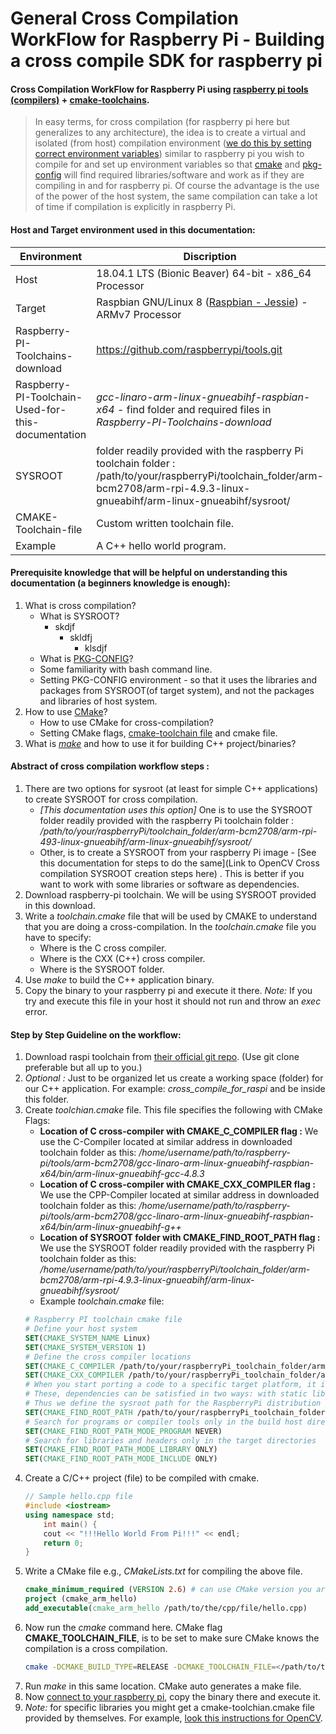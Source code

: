 # General Cross Compilation WorkFlow for Raspberry Pi - Building a cross compile SDK for raspberry pi

#### Cross Compilation WorkFlow for Raspberry Pi using [raspberry pi tools (compilers)](https://github.com/raspberrypi/tools)  + [cmake-toolchains](https://cmake.org/cmake/help/v3.6/manual/cmake-toolchains.7.html#cross-compiling).

>In easy terms, for cross compilation (for raspberry pi here but generalizes to any architecture), the idea is to create a virtual and isolated (from host) compilation environment ([we do this by setting correct environment variables](https://autotools.io/pkgconfig/cross-compiling.html)) similar to raspberry pi you wish to compile for and set up environment variables so that [cmake](https://cmake.org/cmake/help/v3.6/manual/cmake-toolchains.7.html) and [pkg-config](https://people.freedesktop.org/~dbn/pkg-config-guide.html) will find required libraries/software and work as if they are compiling in and for raspberry pi. Of course the advantage is the use of the power of the host system, the same compilation can take a lot of time if compilation is explicitly in raspberry Pi.

#### Host and Target environment used in this documentation:

Environment | Discription
------------ | -------------
Host | 18.04.1 LTS (Bionic Beaver) 64-bit - x86_64 Processor
Target | Raspbian GNU/Linux 8 ([Raspbian - Jessie](http://downloads.raspberrypi.org/raspbian/images/raspbian-2017-07-05/)) - ARMv7 Processor
Raspberry-PI-Toolchains-download | https://github.com/raspberrypi/tools.git
Raspberry-PI-Toolchain-Used-for-this-documentation | *gcc-linaro-arm-linux-gnueabihf-raspbian-x64* - find folder and required files in _Raspberry-PI-Toolchains-download_
SYSROOT | folder readily provided with the raspberry Pi toolchain folder : /path/to/your/raspberryPi/toolchain_folder/arm-bcm2708/arm-rpi-4.9.3-linux-gnueabihf/arm-linux-gnueabihf/sysroot/
CMAKE-Toolchain-file | Custom written toolchain file.
Example | A C++ hello world program.

#### Prerequisite knowledge that will be helpful on understanding this documentation (a beginners knowledge is enough):
1. What is cross compilation?
    - What is SYSROOT?
        - skdjf
            - skldfj
                - klsdjf
    - What is [PKG-CONFIG](https://people.freedesktop.org/~dbn/pkg-config-guide.html)?
    - Some familiarity with bash command line.
    - Setting PKG-CONFIG environment - so that it uses the libraries and packages from SYSROOT(of target system), and not the packages and libraries of host system.
2. How to use [CMake](https://cmake.org/)?
    - How to use CMake for cross-compilation?
    - Setting CMake flags, [cmake-toolchain file](https://cmake.org/cmake/help/v3.6/manual/cmake-toolchains.7.html#cross-compiling-for-linux) and cmake file.
3. What is _[make](https://www.gnu.org/software/make/)_ and how to use it for building C++ project/binaries?

#### Abstract of cross compilation workflow steps :

1. There are two options for sysroot (at least for simple C++ applications) to create SYSROOT for cross compilation.
    - _[This documentation uses this option]_ One is to use the SYSROOT folder readily provided with the raspberry Pi toolchain folder : _/path/to/your/raspberryPi/toolchain_folder/arm-bcm2708/arm-rpi-493-linux-gnueabihf/arm-linux-gnueabihf/sysroot/_
    - Other, is to create a SYSROOT from your raspberry Pi image - [See this documentation for steps to do the same](Link to OpenCV Cross compilation SYSROOT creation steps here) . This is better if you want to work with some libraries or software as dependencies.
2. Download raspberry-pi toolchain. We will be using SYSROOT provided in this download.
3. Write a _toolchain.cmake_ file that will be used by CMAKE to understand that you are doing a cross-compilation. In the _toolchain.cmake_ file you have to specify:
    - Where is the C cross compiler.
    - Where is the CXX (C++) cross compiler.
    - Where is the SYSROOT folder.
4. Use _make_ to build the C++ application binary.
5. Copy the binary to your raspberry pi and execute it there. _Note:_ If you try and execute this file in your host it should not run and throw an _exec_ error.

#### Step by Step Guideline on the workflow:
1. Download raspi toolchain from [their official git repo](https://github.com/raspberrypi/tools). (Use git clone preferable but all up to you.)
2. _Optional :_ Just to be organized let us create a working space (folder) for our C++ application. For example: _cross\_compile\_for\_raspi_ and be inside this folder.
3. Create _toolchian.cmake_ file. This file specifies the following with CMake Flags:
    - **Location of C cross-compiler with CMAKE_C_COMPILER flag :** We use the C-Compiler located at similar address in downloaded toolchain folder as this: _/home/username/path/to/raspberry-pi/tools/arm-bcm2708/gcc-linaro-arm-linux-gnueabihf-raspbian-x64/bin/arm-linux-gnueabihf-gcc-4.8.3_
    - **Location of C cross-compiler with CMAKE_CXX_COMPILER flag :** We use the CPP-Compiler located at similar address in downloaded toolchain folder as this: _/home/username/path/to/raspberry-pi/tools/arm-bcm2708/gcc-linaro-arm-linux-gnueabihf-raspbian-x64/bin/arm-linux-gnueabihf-g++_
    - **Location of SYSROOT folder with CMAKE_FIND_ROOT_PATH flag :** We use the SYSROOT folder readily provided with the raspberry Pi toolchain folder as this: _/home/username/path/to/your/raspberryPi/toolchain_folder/arm-bcm2708/arm-rpi-4.9.3-linux-gnueabihf/arm-linux-gnueabihf/sysroot/_
    - Example _toolchain.cmake_ file:
    ``` cmake
    # Raspberry PI toolchain cmake file
    # Define your host system
    SET(CMAKE_SYSTEM_NAME Linux)
    SET(CMAKE_SYSTEM_VERSION 1)
    # Define the cross compiler locations
    SET(CMAKE_C_COMPILER /path/to/your/raspberryPi_toolchain_folder/arm-bcm2708/gcc-linaro-arm-linux-gnueabihf-raspbian-x64/bin/arm-linux-gnueabihf-gcc)
    SET(CMAKE_CXX_COMPILER /path/to/your/raspberryPi_toolchain_folder/arm-bcm2708/gcc-linaro-arm-linux-gnueabihf-raspbian-x64/bin/arm-linux-gnueabihf-g++)
    # When you start porting a code to a specific target platform, it is likely that the first problem you will face is to satisfy a few (many?) missing dependencies. 
    # These, dependencies can be satisfied in two ways: with static libraries or with shared libraries. Which are usually in the SYSROOT.
    # Thus we define the sysroot path for the RaspberryPi distribution in our raspberry-pi-tools folder.
    SET(CMAKE_FIND_ROOT_PATH /path/to/your/raspberryPi_toolchain_folder/arm-bcm2708/arm-rpi-4.9.3-linux-gnueabihf/arm-linux-gnueabihf/sysroot/)
    # Search for programs or compiler tools only in the build host directories
    SET(CMAKE_FIND_ROOT_PATH_MODE_PROGRAM NEVER)
    # Search for libraries and headers only in the target directories
    SET(CMAKE_FIND_ROOT_PATH_MODE_LIBRARY ONLY)
    SET(CMAKE_FIND_ROOT_PATH_MODE_INCLUDE ONLY)
    ```
4. Create a C/C++ project (file) to be compiled with cmake.
    ``` C++
    // Sample hello.cpp file
    #include <iostream>
    using namespace std;
        int main() {
        cout << "!!!Hello World From Pi!!!" << endl;
        return 0;
    }
    ```
5. Write a CMake file e.g., _CMakeLists.txt_ for compiling the above file.
    ``` cmake
    cmake_minimum_required (VERSION 2.6) # can use CMake version you are comfortable with
    project (cmake_arm_hello)
    add_executable(cmake_arm_hello /path/to/the/cpp/file/hello.cpp)
    ```
6. Now run the _cmake_ command here. CMake flag **CMAKE_TOOLCHAIN_FILE**, is to be set to make sure CMake knows the compilation is a cross compilation.
    ``` bash
    cmake -DCMAKE_BUILD_TYPE=RELEASE -DCMAKE_TOOLCHAIN_FILE=</path/to/toolchian.cmake> </path/to/CMakeLists.txt>
    ```
7. Run _make_ in this same location. CMake auto generates a make file.
8. Now [connect to your raspberry pi](update/link/to/readme.md/for/how/to/connect/headless/raspberrypi/to/your/host/with/ssh), copy the binary there and execute it.
9. _Note:_ for specific libraries you might get a cmake-toolchian.cmake file provided by themselves. For example, [look this instructions for OpenCV](link_to_opencv_cross_compile_docs).
